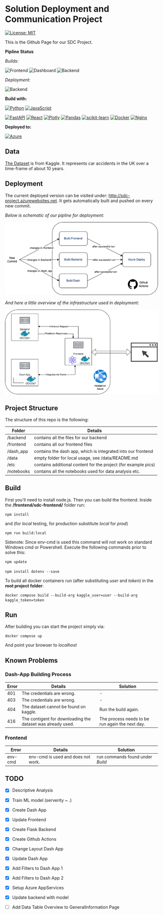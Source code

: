 # Solution Deployment and Communication Project

[![License: MIT](https://img.shields.io/badge/License-MIT-yellow.svg)](https://opensource.org/licenses/MIT)

This is the Github Page for our SDC Project.

__Pipline Status__

*Builds:*

![Frontend](https://github.com/ds20m007/sdcProject/actions/workflows/frontend_build.yml/badge.svg)
![Dashboard](https://github.com/ds20m007/sdcProject/actions/workflows/dash_app_build.yml/badge.svg)
![Backend](https://github.com/ds20m007/sdcProject/actions/workflows/backend_build.yml/badge.svg)

*Deployment:*

![Backend](https://github.com/ds20m007/sdcProject/actions/workflows/azure_deploy.yml/badge.svg)

**Build with:**

[![Python](https://img.shields.io/badge/python-3670A0?style=for-the-badge&logo=python&logoColor=ffdd54)](https://www.python.org/)
[![JavaScript](https://img.shields.io/badge/javascript-%23323330.svg?style=for-the-badge&logo=javascript&logoColor=%23F7DF1E)](https://www.javascript.com/)

[![FastAPI](https://img.shields.io/badge/FastAPI-005571?style=for-the-badge&logo=fastapi)](https://fastapi.tiangolo.com/)
[![React](https://img.shields.io/badge/react-%2320232a.svg?style=for-the-badge&logo=react&logoColor=%2361DAFB)](https://reactjs.org/)
[![Plotly](https://img.shields.io/badge/Plotly-%233F4F75.svg?style=for-the-badge&logo=plotly&logoColor=white)](https://plotly.com/)
[![Pandas](https://img.shields.io/badge/pandas-%23150458.svg?style=for-the-badge&logo=pandas&logoColor=white)](https://pandas.pydata.org/)
[![scikit-learn](https://img.shields.io/badge/scikit--learn-%23F7931E.svg?style=for-the-badge&logo=scikit-learn&logoColor=white)](https://scikit-learn.org/)
[![Docker](https://img.shields.io/badge/docker-%230db7ed.svg?style=for-the-badge&logo=docker&logoColor=white)](https://www.docker.com/)
[![Nginx](https://img.shields.io/badge/nginx-%23009639.svg?style=for-the-badge&logo=nginx&logoColor=white)](https://www.nginx.com/)

**Deployed to:**

[![Azure](https://img.shields.io/badge/azure-%230072C6.svg?style=for-the-badge&logo=azure-devops&logoColor=white)](https://azure.microsoft.com)


## Data

[The Dataset](https://www.kaggle.com/benoit72/uk-accidents-10-years-history-with-many-variables) is from Kaggle. It represents car accidents in the UK over a time-frame of about 10 years.

## Deployment

The current deployed version can be visited under: http://sdc-project.azurewebsites.net. It gets automatically built and pushed on every new commit. 

*Below is schematic of our pipline for deployment:*

![Pipleines](https://github.com/ds20m007/sdcProject/blob/main/etc/actions.png)

*And here a little overview of the infrastructure used in deployment:*

![Deployment](https://github.com/ds20m007/sdcProject/blob/main/etc/infrastructure.jpeg)

## Project Structure

The structure of this repo is the following:

Folder | Details  
--- | ---
/backend | contains all the files for our backend
/frontend | contains all our frontend files 
/dash_app | contains the dash app, which is integrated into our frontend 
/data | empty folder for local usage, see /data/README.md 
/etc | contains additional content for the project (for example pics) 
/notebooks | contains all the notebooks used for data analysis etc. 

## Build
First you'll need to install node.js. Then you can build the frontend. Inside the **/frontend/sdc-frontend/** folder run:
```
npm install
```
and (for *local* testing, for production substitute *local* for *prod*)
```
npm run build:local
```

Sidenote: Since env-cmd is used this command will not work on standard Windows cmd or Powershell. Execute the following commands prior to solve this:

```
npm update

npm install dotenv --save
```

To build all docker containers run (after substituting *user* and *token*) in the **root project folder**:
````
docker compose build --build-arg kaggle_user=user --build-arg kaggle_token=token
````

## Run
After building you can start the project simply via:
````
docker compose up
````

And point your browser to *localhost*

## Known Problems

### Dash-App Building Process
Error | Details | Solution
--- | --- | ---
401 | The credentials are wrong. | -
403 | The credentials are wrong. | -
404 | The dataset cannot be found on kaggle. | Run the build again.  
416 | The contigent for downloading the dataset was already used. | The process needs to be run again the next day.

### Frontend 
Error | Details | Solution
--- | --- | ---
env-cmd | env-cmd is used and does not work. | run commands found under *Build*

## TODO

- [x] Descriptive Analysis
- [x] Train ML model (serverity ~ .)
- [x] Create Dash App
- [x] Update Frontend
- [x] Create Flask Backend
- [x] Create Github Actions
- [x] Change Layout Dash App
- [x] Update Dash App
- [x] Add Filters to Dash App 1
- [x] Add Filters to Dash App 2
- [x] Setup Azure AppServices
- [x] Update backend with model
- [ ] Add Data Table Overview to GeneralInformation Page




